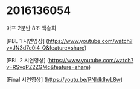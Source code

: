 # 2016136054


마프 2분반 8조 백송희

[PBL 1 시연영상] (https://www.youtube.com/watch?v=JN3d7c0i4_Q&feature=share)

[PBL 2 시연영상] (https://www.youtube.com/watch?v=RSvqPZ2ZGMc&feature=share)

[Final 시연영상] (https://youtu.be/PNldklhvL8w)

